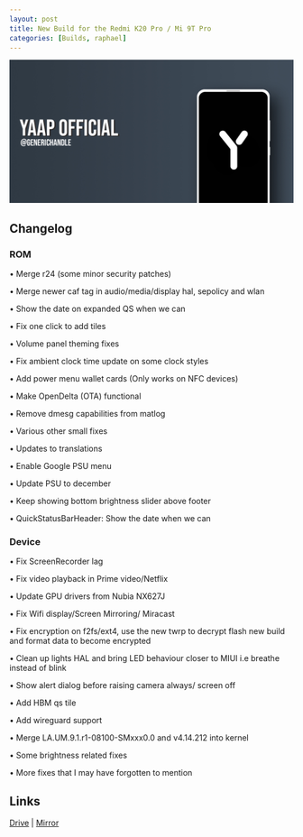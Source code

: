 ```yaml
---
layout: post
title: New Build for the Redmi K20 Pro / Mi 9T Pro
categories: [Builds, raphael]
---
```


![](/images/raphael.jpg)

## Changelog

### ROM
• Merge r24 (some minor security patches)

• Merge newer caf tag in audio/media/display hal, sepolicy and wlan

• Show the date on expanded QS when we can

• Fix one click to add tiles

• Volume panel theming fixes

• Fix ambient clock time update on some clock styles

• Add power menu wallet cards (Only works on NFC devices)

• Make OpenDelta (OTA) functional 

• Remove dmesg capabilities from matlog

• Various other small fixes

• Updates to translations

• Enable Google PSU menu

• Update PSU to december

• Keep showing bottom brightness slider above footer

• QuickStatusBarHeader: Show the date when we can


### Device
• Fix ScreenRecorder lag

• Fix video playback in Prime video/Netflix

• Update GPU drivers from Nubia NX627J

• Fix Wifi display/Screen Mirroring/ Miracast

• Fix encryption on f2fs/ext4, use the new twrp to decrypt flash new build and format data to become encrypted

• Clean up lights HAL and bring LED behaviour closer to MIUI i.e breathe instead of blink

• Show alert dialog before raising camera always/ screen off

• Add HBM qs tile

• Add wireguard support

• Merge LA.UM.9.1.r1-08100-SMxxx0.0 and v4.14.212 into kernel

• Some brightness related fixes

• More fixes that I may have forgotten to mention

## Links

[Drive](https://drive.google.com/file/d/1H5cAHFs_usunNAax4n4nodP-GlRYVqMT/view?usp=sharing) | [Mirror](https://mirror.codebucket.de/yaap/raphael/YAAP-11-Official-raphael-20201224.zip)